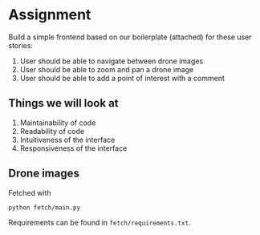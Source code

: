 # Assignment

Build a simple frontend based on our boilerplate (attached) for these user stories:

1. User should be able to navigate between drone images
2. User should be able to zoom and pan a drone image
3. User should be able to add a point of interest with a comment

## Things we will look at

1. Maintainability of code
2. Readability of code
3. Intuitiveness of the interface
4. Responsiveness of the interface

## Drone images

Fetched with
```
python fetch/main.py
```

Requirements can be found in `fetch/requirements.txt`.
